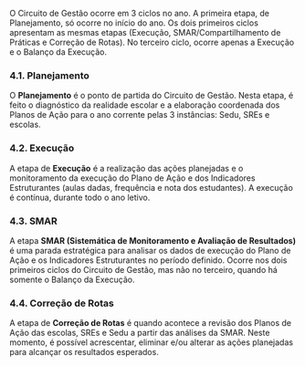 O Circuito de Gestão ocorre em 3 ciclos no ano. A primeira etapa, de Planejamento, só ocorre no início do ano. Os dois primeiros ciclos apresentam as mesmas etapas (Execução, SMAR/Compartilhamento de Práticas e Correção de Rotas). No terceiro ciclo, ocorre apenas a Execução e o Balanço da Execução.

### 4.1. Planejamento

O **Planejamento** é o ponto de partida do Circuito de Gestão. Nesta etapa, é feito o diagnóstico da realidade escolar e a elaboração coordenada dos Planos de Ação para o ano corrente pelas 3 instâncias: Sedu, SREs e escolas.

### 4.2. Execução

A etapa de **Execução** é a realização das ações planejadas e o monitoramento da execução do Plano de Ação e dos Indicadores Estruturantes (aulas dadas, frequência e nota dos estudantes). A execução é contínua, durante todo o ano letivo.

### 4.3. SMAR

A etapa **SMAR (Sistemática de Monitoramento e Avaliação de Resultados)** é uma parada estratégica para analisar os dados de execução do Plano de Ação e os Indicadores Estruturantes no período definido. Ocorre nos dois primeiros ciclos do Circuito de Gestão, mas não no terceiro, quando há somente o Balanço da Execução.

### 4.4. Correção de Rotas

A etapa de **Correção de Rotas** é quando acontece a revisão dos Planos de Ação das escolas, SREs e Sedu a partir das análises da SMAR. Neste momento, é possível acrescentar, eliminar e/ou alterar as ações planejadas para alcançar os resultados esperados.